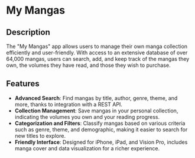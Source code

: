 # My Mangas

## Description
The "My Mangas" app allows users to manage their own manga collection efficiently and user-friendly. With access to an extensive database of over 64,000 mangas, users can search, add, and keep track of the mangas they own, the volumes they have read, and those they wish to purchase.

## Features
- **Advanced Search**: Find mangas by title, author, genre, theme, and more, thanks to integration with a REST API.
- **Collection Management**: Save mangas in your personal collection, indicating the volumes you own and your reading progress.
- **Categorization and Filters**: Classify mangas based on various criteria such as genre, theme, and demographic, making it easier to search for new titles to explore.
- **Friendly Interface**: Designed for iPhone, iPad, and Vision Pro, includes manga cover and data visualization for a richer experience.
